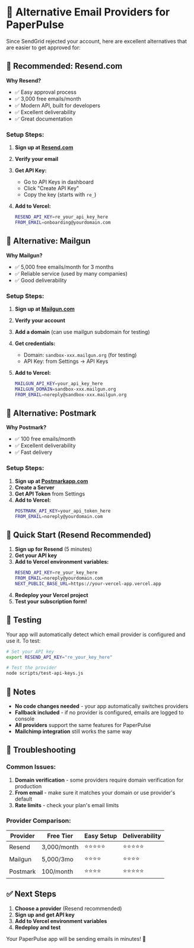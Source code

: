 # 📧 Alternative Email Providers for PaperPulse

Since SendGrid rejected your account, here are excellent alternatives that are easier to get approved for:

## 🥇 Recommended: Resend.com

**Why Resend?**
- ✅ Easy approval process
- ✅ 3,000 free emails/month
- ✅ Modern API, built for developers
- ✅ Excellent deliverability
- ✅ Great documentation

### Setup Steps:

1. **Sign up at [Resend.com](https://resend.com)**
2. **Verify your email**
3. **Get API Key:**
   - Go to API Keys in dashboard
   - Click "Create API Key"
   - Copy the key (starts with `re_`)

4. **Add to Vercel:**
   ```bash
   RESEND_API_KEY=re_your_api_key_here
   FROM_EMAIL=onboarding@yourdomain.com
   ```

## 🥈 Alternative: Mailgun

**Why Mailgun?**
- ✅ 5,000 free emails/month for 3 months
- ✅ Reliable service (used by many companies)
- ✅ Good deliverability

### Setup Steps:

1. **Sign up at [Mailgun.com](https://mailgun.com)**
2. **Verify your account**
3. **Add a domain** (can use mailgun subdomain for testing)
4. **Get credentials:**
   - Domain: `sandbox-xxx.mailgun.org` (for testing)
   - API Key: from Settings → API Keys

5. **Add to Vercel:**
   ```bash
   MAILGUN_API_KEY=your_api_key_here
   MAILGUN_DOMAIN=sandbox-xxx.mailgun.org
   FROM_EMAIL=noreply@sandbox-xxx.mailgun.org
   ```

## 🥉 Alternative: Postmark

**Why Postmark?**
- ✅ 100 free emails/month
- ✅ Excellent deliverability
- ✅ Fast delivery

### Setup Steps:

1. **Sign up at [Postmarkapp.com](https://postmarkapp.com)**
2. **Create a Server**
3. **Get API Token** from Settings
4. **Add to Vercel:**
   ```bash
   POSTMARK_API_KEY=your_api_token_here
   FROM_EMAIL=noreply@yourdomain.com
   ```

## 🚀 Quick Start (Resend Recommended)

1. **Sign up for Resend** (5 minutes)
2. **Get your API key**
3. **Add to Vercel environment variables:**
   ```bash
   RESEND_API_KEY=re_your_key_here
   FROM_EMAIL=noreply@yourdomain.com
   NEXT_PUBLIC_BASE_URL=https://your-vercel-app.vercel.app
   ```
4. **Redeploy your Vercel project**
5. **Test your subscription form!**

## 🧪 Testing

Your app will automatically detect which email provider is configured and use it. To test:

```bash
# Set your API key
export RESEND_API_KEY="re_your_key_here"

# Test the provider
node scripts/test-api-keys.js
```

## 📝 Notes

- **No code changes needed** - your app automatically switches providers
- **Fallback included** - if no provider is configured, emails are logged to console
- **All providers** support the same features for PaperPulse
- **Mailchimp integration** still works the same way

## 🔧 Troubleshooting

### Common Issues:
1. **Domain verification** - some providers require domain verification for production
2. **From email** - make sure it matches your domain or use provider's default
3. **Rate limits** - check your plan's email limits

### Provider Comparison:

| Provider | Free Tier | Easy Setup | Deliverability |
|----------|-----------|------------|----------------|
| Resend   | 3,000/month | ⭐⭐⭐⭐⭐ | ⭐⭐⭐⭐⭐ |
| Mailgun  | 5,000/3mo | ⭐⭐⭐⭐ | ⭐⭐⭐⭐ |
| Postmark | 100/month | ⭐⭐⭐⭐ | ⭐⭐⭐⭐⭐ |

## ✅ Next Steps

1. **Choose a provider** (Resend recommended)
2. **Sign up and get API key**
3. **Add to Vercel environment variables**
4. **Redeploy and test**

Your PaperPulse app will be sending emails in minutes! 🎉 